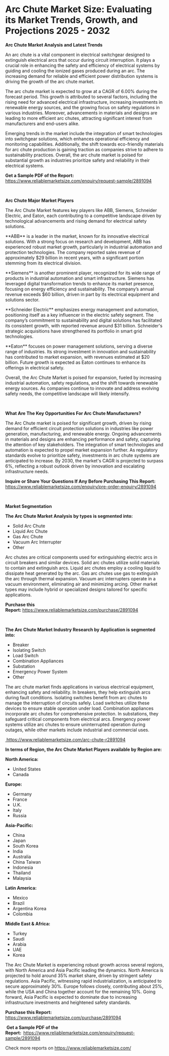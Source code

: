 <p><h1>Arc Chute Market Size: Evaluating its Market Trends, Growth, and Projections 2025 - 2032</h1></p><p><strong>Arc Chute Market Analysis and Latest Trends</strong></p>
<p><p>An arc chute is a vital component in electrical switchgear designed to extinguish electrical arcs that occur during circuit interruption. It plays a crucial role in enhancing the safety and efficiency of electrical systems by guiding and cooling the ionized gases produced during an arc. The increasing demand for reliable and efficient power distribution systems is driving the growth of the arc chute market.</p><p>The arc chute market is expected to grow at a CAGR of 6.00% during the forecast period. This growth is attributed to several factors, including the rising need for advanced electrical infrastructure, increasing investments in renewable energy sources, and the growing focus on safety regulations in various industries. Moreover, advancements in materials and designs are leading to more efficient arc chutes, attracting significant interest from manufacturers and end-users alike.</p><p>Emerging trends in the market include the integration of smart technologies into switchgear solutions, which enhances operational efficiency and monitoring capabilities. Additionally, the shift towards eco-friendly materials for arc chute production is gaining traction as companies strive to adhere to sustainability practices. Overall, the arc chute market is poised for substantial growth as industries prioritize safety and reliability in their electrical systems.</p></p>
<p><strong>Get a Sample PDF of the Report:&nbsp;</strong> <a href="https://www.reliablemarketsize.com/enquiry/request-sample/2891094?utm_campaign=2634&utm_medium=2&utm_source=Github&utm_content=ia&utm_term=14032025&utm_id=arc-chute">https://www.reliablemarketsize.com/enquiry/request-sample/2891094</a></p>
<p>&nbsp;</p>
<p><strong>Arc Chute Major Market Players</strong></p>
<p><p>The Arc Chute Market features key players like ABB, Siemens, Schneider Electric, and Eaton, each contributing to a competitive landscape driven by technological advancements and rising demand for electrical safety solutions.</p><p>**ABB** is a leader in the market, known for its innovative electrical solutions. With a strong focus on research and development, ABB has experienced robust market growth, particularly in industrial automation and protection technologies. The company reported sales revenue of approximately $29 billion in recent years, with a significant portion stemming from its electrical division.</p><p>**Siemens** is another prominent player, recognized for its wide range of products in industrial automation and smart infrastructure. Siemens has leveraged digital transformation trends to enhance its market presence, focusing on energy efficiency and sustainability. The company’s annual revenue exceeds $60 billion, driven in part by its electrical equipment and solutions sector.</p><p>**Schneider Electric** emphasizes energy management and automation, positioning itself as a key influencer in the electric safety segment. The company’s commitment to sustainability and digital solutions has facilitated its consistent growth, with reported revenue around $31 billion. Schneider's strategic acquisitions have strengthened its portfolio in smart grid technologies.</p><p>**Eaton** focuses on power management solutions, serving a diverse range of industries. Its strong investment in innovation and sustainability has contributed to market expansion, with revenues estimated at $20 billion. Future growth is expected as Eaton continues to enhance its offerings in electrical safety.</p><p>Overall, the Arc Chute Market is poised for expansion, fueled by increasing industrial automation, safety regulations, and the shift towards renewable energy sources. As companies continue to innovate and address evolving safety needs, the competitive landscape will likely intensify.</p></p>
<p>&nbsp;</p>
<p><strong>What Are The Key Opportunities For Arc Chute Manufacturers?</strong></p>
<p><p>The Arc Chute market is poised for significant growth, driven by rising demand for efficient circuit protection solutions in industries like power generation, manufacturing, and renewable energy. Ongoing advancements in materials and designs are enhancing performance and safety, capturing the attention of key stakeholders. The integration of smart technologies and automation is expected to propel market expansion further. As regulatory standards evolve to prioritize safety, investments in arc chute systems are anticipated to increase. By 2030, the market's CAGR is projected to surpass 6%, reflecting a robust outlook driven by innovation and escalating infrastructure needs.</p></p>
<p><strong>Inquire or Share Your Questions If Any Before Purchasing This Report:</strong> <a href="https://www.reliablemarketsize.com/enquiry/pre-order-enquiry/2891094?utm_campaign=2634&utm_medium=2&utm_source=Github&utm_content=ia&utm_term=14032025&utm_id=arc-chute">https://www.reliablemarketsize.com/enquiry/pre-order-enquiry/2891094</a></p>
<p>&nbsp;</p>
<p><strong>Market Segmentation</strong></p>
<p><strong>The Arc Chute Market Analysis by types is segmented into:</strong></p>
<p><ul><li>Solid Arc Chute</li><li>Liquid Arc Chute</li><li>Gas Arc Chute</li><li>Vacuum Arc Interrupter</li><li>Other</li></ul></p>
<p><p>Arc chutes are critical components used for extinguishing electric arcs in circuit breakers and similar devices. Solid arc chutes utilize solid materials to contain and extinguish arcs. Liquid arc chutes employ a cooling liquid to dissipate heat generated by the arc. Gas arc chutes use gas to extinguish the arc through thermal expansion. Vacuum arc interrupters operate in a vacuum environment, eliminating air and minimizing arcing. Other market types may include hybrid or specialized designs tailored for specific applications.</p></p>
<p><strong>Purchase this Report:&nbsp;</strong><a href="https://www.reliablemarketsize.com/purchase/2891094?utm_campaign=2634&utm_medium=2&utm_source=Github&utm_content=ia&utm_term=14032025&utm_id=arc-chute">https://www.reliablemarketsize.com/purchase/2891094</a></p>
<p>&nbsp;</p>
<p><strong>The Arc Chute Market Industry Research by Application is segmented into:</strong></p>
<p><ul><li>Breaker</li><li>Isolating Switch</li><li>Load Switch</li><li>Combination Appliances</li><li>Substation</li><li>Emergency Power System</li><li>Other</li></ul></p>
<p><p>The arc chute market finds applications in various electrical equipment, enhancing safety and reliability. In breakers, they help extinguish arcs during fault conditions. Isolating switches benefit from arc chutes to manage the interruption of circuits safely. Load switches utilize these devices to ensure stable operation under load. Combination appliances incorporate arc chutes for comprehensive protection. In substations, they safeguard critical components from electrical arcs. Emergency power systems utilize arc chutes to ensure uninterrupted operation during outages, while other markets include industrial and commercial uses.</p></p>
<p><a href="https://www.reliablemarketsize.com/arc-chute-r2891094?utm_campaign=2634&utm_medium=2&utm_source=Github&utm_content=ia&utm_term=14032025&utm_id=arc-chute">&nbsp;https://www.reliablemarketsize.com/arc-chute-r2891094</a></p>
<p><strong>In terms of Region, the Arc Chute Market Players available by Region are:</strong></p>
<p>
    <p> <strong> North America: </strong>
        <ul>
            <li>United States</li>
            <li>Canada</li>
        </ul>
        </p> 
    <p> <strong> Europe: </strong>
        <ul>
            <li>Germany</li>
            <li>France</li>
            <li>U.K.</li>
            <li>Italy</li>
            <li>Russia</li>
        </ul>
        </p> 
    <p> <strong> Asia-Pacific: </strong>
        <ul>
            <li>China</li>
            <li>Japan</li>
            <li>South Korea</li>
            <li>India</li>
            <li>Australia</li>
            <li>China Taiwan</li>
            <li>Indonesia</li>
            <li>Thailand</li>
            <li>Malaysia</li>
        </ul>
        </p> 
    <p> <strong> Latin America: </strong>
        <ul>
            <li>Mexico</li>
            <li>Brazil</li>
            <li>Argentina Korea</li>
            <li>Colombia</li>
        </ul>
        </p> 
    <p> <strong> Middle East & Africa: </strong>
        <ul>
            <li>Turkey</li>
            <li>Saudi</li>
            <li>Arabia</li>
            <li>UAE</li>
            <li>Korea</li>
        </ul>
    </p>
    </p>
<p><p>The Arc Chute Market is experiencing robust growth across several regions, with North America and Asia Pacific leading the dynamics. North America is projected to hold around 35% market share, driven by stringent safety regulations. Asia Pacific, witnessing rapid industrialization, is anticipated to secure approximately 30%. Europe follows closely, contributing about 25%, while the USA and China together account for the remaining 10%. Going forward, Asia Pacific is expected to dominate due to increasing infrastructure investments and heightened safety standards.</p></p>
<p><strong>Purchase this Report: </strong><a href="https://www.reliablemarketsize.com/purchase/2891094?utm_campaign=2634&utm_medium=2&utm_source=Github&utm_content=ia&utm_term=14032025&utm_id=arc-chute">https://www.reliablemarketsize.com/purchase/2891094</a></p>
<p>&nbsp;<strong>Get a Sample PDF of the Report:&nbsp;&nbsp;</strong><a href="https://www.reliablemarketsize.com/enquiry/request-sample/2891094?utm_campaign=2634&utm_medium=2&utm_source=Github&utm_content=ia&utm_term=14032025&utm_id=arc-chute">https://www.reliablemarketsize.com/enquiry/request-sample/2891094</a></p>
<p><strong></strong></p>
<p>Check more reports on <a href="https://www.reliablemarketsize.com/?utm_campaign=2634&utm_medium=2&utm_source=Github&utm_content=ia&utm_term=14032025&utm_id=arc-chute">https://www.reliablemarketsize.com/</a></p>